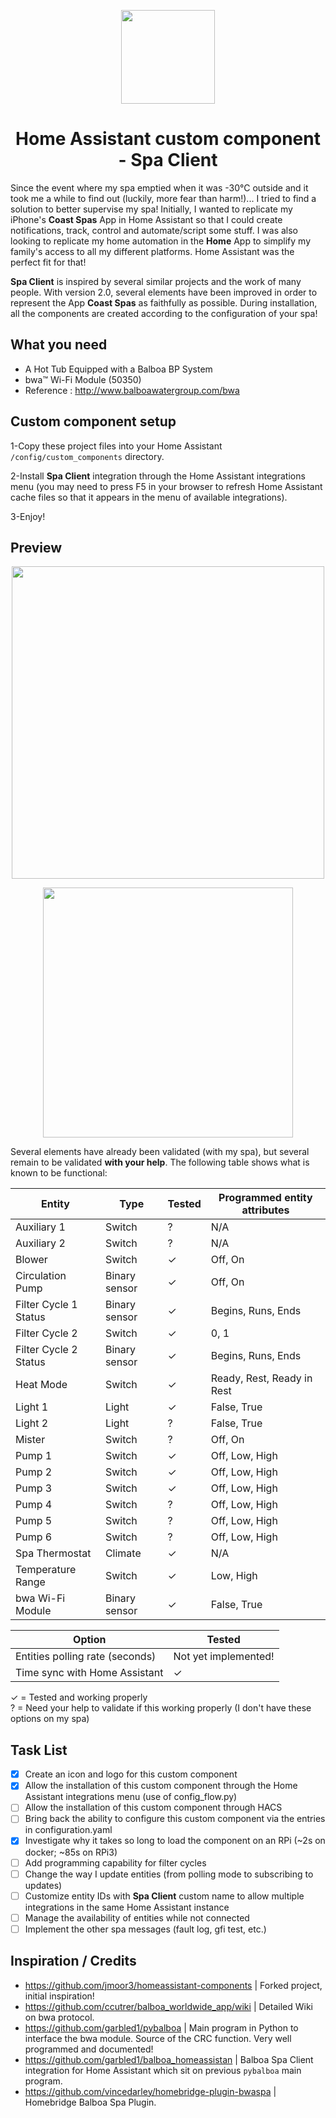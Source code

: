 <span align="center">

<a href="https://github.com/plmilord/Hass.io-custom-component-spaclient"><img src="https://raw.githubusercontent.com/plmilord/Hass.io-custom-component-spaclient/master/images/icon.png" width="150"></a>

# Home Assistant custom component - Spa Client

</span>

Since the event where my spa emptied when it was -30°C outside and it took me a while to find out (luckily, more fear than harm!)... I tried to find a solution to better supervise my spa! Initially, I wanted to replicate my iPhone's **Coast Spas** App in Home Assistant so that I could create notifications, track, control and automate/script some stuff. I was also looking to replicate my home automation in the **Home** App to simplify my family's access to all my different platforms. Home Assistant was the perfect fit for that!

**Spa Client** is inspired by several similar projects and the work of many people. With version 2.0, several elements have been improved in order to represent the App **Coast Spas** as faithfully as possible. During installation, all the components are created according to the configuration of your spa!

## What you need

- A Hot Tub Equipped with a Balboa BP System
- bwa™ Wi-Fi Module (50350)
- Reference : http://www.balboawatergroup.com/bwa

## Custom component setup

1-Copy these project files into your Home Assistant ```/config/custom_components``` directory.  

2-Install **Spa Client** integration through the Home Assistant integrations menu (you may need to press F5 in your browser to refresh Home Assistant cache files so that it appears in the menu of available integrations).  

3-Enjoy!

## Preview

<span align="center">

<a href="https://github.com/plmilord/Hass.io-custom-component-spaclient"><img src="https://raw.githubusercontent.com/plmilord/Hass.io-custom-component-spaclient/master/images/preview.png" width="500"></a>

<a href="https://github.com/plmilord/Hass.io-custom-component-spaclient"><img src="https://raw.githubusercontent.com/plmilord/Hass.io-custom-component-spaclient/master/images/options.png" width="400"></a>

</span>

Several elements have already been validated (with my spa), but several remain to be validated **with your help**. The following table shows what is known to be functional: 

Entity | Type | Tested | Programmed entity attributes
------ | ---- | ------ | ----------------------------
Auxiliary 1 | Switch | ? | N/A
Auxiliary 2 | Switch | ? | N/A
Blower | Switch | ✓ | Off, On
Circulation Pump | Binary sensor | ✓ | Off, On
Filter Cycle 1 Status | Binary sensor | ✓ | Begins, Runs, Ends
Filter Cycle 2 | Switch | ✓ | 0, 1
Filter Cycle 2 Status | Binary sensor | ✓ | Begins, Runs, Ends
Heat Mode | Switch | ✓ | Ready, Rest, Ready in Rest
Light 1 | Light | ✓ | False, True
Light 2 | Light | ? | False, True
Mister | Switch | ? | Off, On
Pump 1 | Switch | ✓ | Off, Low, High
Pump 2 | Switch | ✓ | Off, Low, High
Pump 3 | Switch | ✓ | Off, Low, High
Pump 4 | Switch | ? | Off, Low, High
Pump 5 | Switch | ? | Off, Low, High
Pump 6 | Switch | ? | Off, Low, High
Spa Thermostat | Climate | ✓ | N/A
Temperature Range | Switch | ✓ | Low, High
bwa Wi-Fi Module | Binary sensor | ✓ | False, True

Option | Tested
------ | ------
Entities polling rate (seconds) | Not yet implemented!
Time sync with Home Assistant | ✓

✓ = Tested and working properly  
? = Need your help to validate if this working properly (I don't have these options on my spa)

## Task List

- [x] Create an icon and logo for this custom component
- [x] Allow the installation of this custom component through the Home Assistant integrations menu (use of config_flow.py)
- [ ] Allow the installation of this custom component through HACS
- [ ] Bring back the ability to configure this custom component via the entries in configuration.yaml
- [x] Investigate why it takes so long to load the component on an RPi (~2s on docker; ~85s on RPi3)
- [ ] Add programming capability for filter cycles
- [ ] Change the way I update entities (from polling mode to subscribing to updates)
- [ ] Customize entity IDs with **Spa Client** custom name to allow multiple integrations in the same Home Assistant instance
- [ ] Manage the availability of entities while not connected
- [ ] Implement the other spa messages (fault log, gfi test, etc.)

## Inspiration / Credits

- https://github.com/jmoor3/homeassistant-components | Forked project, initial inspiration!
- https://github.com/ccutrer/balboa_worldwide_app/wiki | Detailed Wiki on bwa protocol.
- https://github.com/garbled1/pybalboa | Main program in Python to interface the bwa module. Source of the CRC function. Very well programmed and documented!
- https://github.com/garbled1/balboa_homeassistan | Balboa Spa Client integration for Home Assistant which sit on previous ```pybalboa``` main program.
- https://github.com/vincedarley/homebridge-plugin-bwaspa | Homebridge Balboa Spa Plugin.

